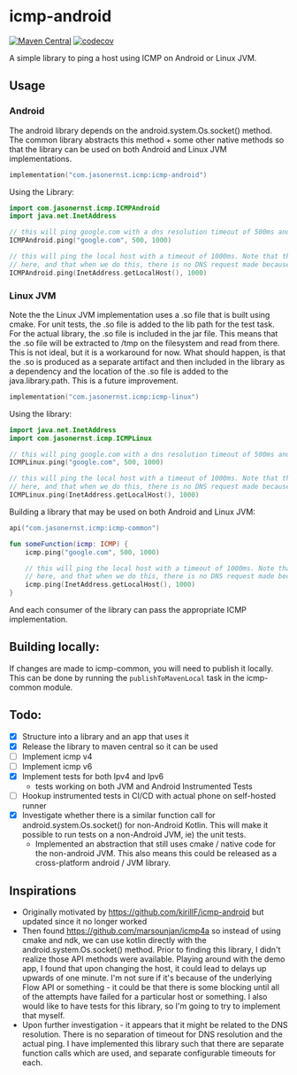 # icmp-android 
[![Maven Central](https://img.shields.io/maven-central/v/com.jasonernst.icmp/icmp_common?style=flat&logo=maven&label=maven-central&color=blue)](https://central.sonatype.com/artifact/com.jasonernst.icmp/icmp_common/overview)
[![codecov](https://codecov.io/gh/compscidr/icmp/graph/badge.svg?token=MZjRWQKz26)](https://codecov.io/gh/compscidr/icmp)

A simple library to ping a host using ICMP on Android or Linux JVM.

## Usage

### Android
The android library depends on the android.system.Os.socket() method. The common library abstracts
this method + some other native methods so that the library can be used on both Android and Linux
JVM implementations.
```kotlin
implementation("com.jasonernst.icmp:icmp-android")
```

Using the Library:
```kotlin
import com.jasonernst.icmp.ICMPAndroid 
import java.net.InetAddress

// this will ping google.com with a dns resolution timeout of 500ms and an ICMP timeout of 1000ms
ICMPAndroid.ping("google.com", 500, 1000)

// this will ping the local host with a timeout of 1000ms. Note that the InetAddress object is used
// here, and that when we do this, there is no DNS request made because we already have the IP address
ICMPAndroid.ping(InetAddress.getLocalHost(), 1000)
```

### Linux JVM
Note the the Linux JVM implementation uses a .so file that is built using cmake. For unit tests,
the .so file is added to the lib path for the test task. For the actual library, the .so file is
included in the jar file. This means that the .so file will be extracted to /tmp on the filesystem
and read from there. This is not ideal, but it is a workaround for now. What should happen, is that
the .so is produced as a separate artifact and then included in the library as a dependency and the
location of the .so file is added to the java.library.path. This is a future improvement.
```kotlin
implementation("com.jasonernst.icmp:icmp-linux")
```

Using the library:
```kotlin
import java.net.InetAddress
import com.jasonernst.icmp.ICMPLinux

// this will ping google.com with a dns resolution timeout of 500ms and an ICMP timeout of 1000ms
ICMPLinux.ping("google.com", 500, 1000)

// this will ping the local host with a timeout of 1000ms. Note that the InetAddress object is used
// here, and that when we do this, there is no DNS request made because we already have the IP address
ICMPLinux.ping(InetAddress.getLocalHost(), 1000)
```

Building a library that may be used on both Android and Linux JVM:
```kotlin
api("com.jasonernst.icmp:icmp-common")
```

```kotlin
fun someFunction(icmp: ICMP) {
    icmp.ping("google.com", 500, 1000)

    // this will ping the local host with a timeout of 1000ms. Note that the InetAddress object is used
    // here, and that when we do this, there is no DNS request made because we already have the IP address
    icmp.ping(InetAddress.getLocalHost(), 1000)
}
```
And each consumer of the library can pass the appropriate ICMP implementation.

## Building locally:
If changes are made to icmp-common, you will need to publish it locally. 
This can be done by running the `publishToMavenLocal` task in the icmp-common module.

## Todo:
- [x] Structure into a library and an app that uses it
- [x] Release the library to maven central so it can be used
- [ ] Implement icmp v4
- [ ] Implement icmp v6
- [x] Implement tests for both Ipv4 and Ipv6
  - tests working on both JVM and Android Instrumented Tests 
- [ ] Hookup instrumented tests in CI/CD with actual phone on self-hosted runner
- [x] Investigate whether there is a similar function call for android.system.Os.socket() for 
      non-Android Kotlin. This will make it possible to run tests on a non-Android JVM, ie) the unit
      tests.
  - Implemented an abstraction that still uses cmake / native code for the non-android JVM. This
    also means this could be released as a cross-platform android / JVM library.

## Inspirations
- Originally motivated by https://github.com/kirillF/icmp-android but updated since it no longer
  worked
- Then found https://github.com/marsounjan/icmp4a so instead of using cmake and ndk, we can use
  kotlin directly with the android.system.Os.socket() method. Prior to finding this library, I
  didn't realize those API methods were available. Playing around with the demo app, I found that
  upon changing the host, it could lead to delays up upwards of one minute. I'm not sure if it's
  because of the underlying Flow API or something - it could be that there is some blocking until
  all of the attempts have failed for a particular host or something. I also would like to have
  tests for this library, so I'm going to try to implement that myself.
- Upon further investigation - it appears that it might be related to the DNS resolution. There is
  no separation of timeout for DNS resolution and the actual ping. I have implemented this library
  such that there are separate function calls which are used, and separate configurable timeouts for
  each.
